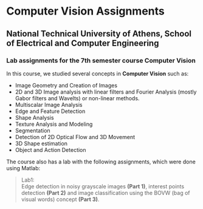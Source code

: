 # Computer Vision Assignments
## National Technical University of Athens, School of Electrical and Computer Engineering
### Lab assignments for the 7th semester course Computer Vision

In this course, we studied several concepts in <b>Computer Vision</b> such as:
* Image Geometry and Creation of Images
* 2D and 3D Image analysis with linear filters and Fourier Analysis (mostly Gabor filters and Wavelts) or non-linear methods.
* Multiscalar Image Analysis
* Edge and Feature Detection
* Shape Analysis
* Texture Analysis and Modeling
* Segmentation
* Detection of 2D Optical Flow and 3D Movement
* 3D Shape estimation
* Object and Action Detection

The course also has a lab with the following assignments, which were done using Matlab:
> Lab1: <br>
<t> Edge detection in noisy grayscale images <b>(Part 1)</b>, interest points detection <b>(Part 2)</b> and image classification using the BOVW (bag of visual words) concept <b>(Part 3)</b>.
